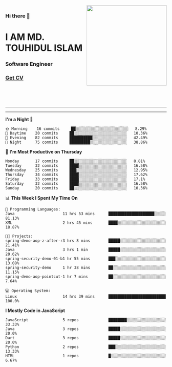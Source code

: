<img align="right" width="250" height="250" src="https://touhid-jisan.github.io/img/about-us.png">
<div>
  <h3>Hi there 👋</h3>
  <h1>I AM MD. TOUHIDUL ISLAM</h1>
  <h3>Software Engineer</h3>
  <div>
    <h3> <a href="https://touhid-jisan.github.io/pdf/Touhidul_Islam.pdf"><span>Get CV</span></a></h3>
  </div>
</div>

<br/><br/><br/>
<hr><hr>
<!--
**touhid-jisan/touhid-jisan** is a ✨ _special_ ✨ repository because its `README.md` (this file) appears on your GitHub profile.

Here are some ideas to get you started:

- 🔭 I’m currently working on ...
- 🌱 I’m currently learning ...
- 👯 I’m looking to collaborate on ...
- 🤔 I’m looking for help with ...
- 💬 Ask me about ...
- 📫 How to reach me: ...
- 😄 Pronouns: ...
- ⚡ Fun fact: ...
-->

<!--START_SECTION:waka-->
**I'm a Night 🦉** 

```text
🌞 Morning    16 commits     ██░░░░░░░░░░░░░░░░░░░░░░░   8.29% 
🌆 Daytime    20 commits     ██░░░░░░░░░░░░░░░░░░░░░░░   10.36% 
🌃 Evening    82 commits     ██████████░░░░░░░░░░░░░░░   42.49% 
🌙 Night      75 commits     █████████░░░░░░░░░░░░░░░░   38.86%

```
📅 **I'm Most Productive on Thursday** 

```text
Monday       17 commits     ██░░░░░░░░░░░░░░░░░░░░░░░   8.81% 
Tuesday      32 commits     ████░░░░░░░░░░░░░░░░░░░░░   16.58% 
Wednesday    25 commits     ███░░░░░░░░░░░░░░░░░░░░░░   12.95% 
Thursday     34 commits     ████░░░░░░░░░░░░░░░░░░░░░   17.62% 
Friday       33 commits     ████░░░░░░░░░░░░░░░░░░░░░   17.1% 
Saturday     32 commits     ████░░░░░░░░░░░░░░░░░░░░░   16.58% 
Sunday       20 commits     ██░░░░░░░░░░░░░░░░░░░░░░░   10.36%

```


📊 **This Week I Spent My Time On** 

```text
💬 Programming Languages: 
Java                     11 hrs 53 mins      ████████████████████░░░░░   81.13% 
XML                      2 hrs 45 mins       ████░░░░░░░░░░░░░░░░░░░░░   18.87%

🐱‍💻 Projects: 
spring-demo-aop-z-after-r3 hrs 8 mins        █████░░░░░░░░░░░░░░░░░░░░   21.41% 
Java                     3 hrs 1 min         █████░░░░░░░░░░░░░░░░░░░░   20.62% 
spring-security-demo-01-b1 hr 55 mins        ███░░░░░░░░░░░░░░░░░░░░░░   13.08% 
spring-security-demo     1 hr 38 mins        ██░░░░░░░░░░░░░░░░░░░░░░░   11.15% 
spring-demo-aop-pointcut-1 hr 7 mins         ██░░░░░░░░░░░░░░░░░░░░░░░   7.64%

💻 Operating System: 
Linux                    14 hrs 39 mins      █████████████████████████   100.0%

```

**I Mostly Code in JavaScript** 

```text
JavaScript               5 repos             ████████░░░░░░░░░░░░░░░░░   33.33% 
Java                     3 repos             █████░░░░░░░░░░░░░░░░░░░░   20.0% 
Dart                     3 repos             █████░░░░░░░░░░░░░░░░░░░░   20.0% 
Python                   2 repos             ███░░░░░░░░░░░░░░░░░░░░░░   13.33% 
HTML                     1 repos             █░░░░░░░░░░░░░░░░░░░░░░░░   6.67%

```



<!--END_SECTION:waka-->
